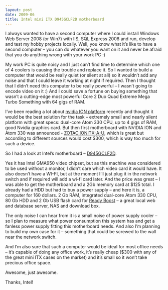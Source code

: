 ```yaml
---
layout: post
date: 2009-06
title: Intel mini ITX D945GCLF2D motherboard
---
```


I always wanted to have a second computer where I could install Windows Web Server 2008 (or Win7) with IIS, SQL Express 2008 and run, develop and test my hobby projects locally. Well, you know what it’s like to have a second computer – you can do whatever you want on it and never be afraid that you do anything wrong with your work PC :)

My work PC is quite noisy and I just can’t find time to determine which one of 4 coolers is causing the trouble and replace it. So I wanted to  build a computer that would be really quiet (or silent at all) so it wouldn’t add any noise and that I could leave it working at night if required. Then I thought that I didn’t need this computer to be really powerful – I wasn’t going to encode video on it :) And I could save a fortune on buying something that wasn’t a cutting-edge most powerful Core 2 Duo Quad Extreme Mega Turbo Something with 64 gigs of RAM.

I’ve been reading a lot about <a href="http://en.wikipedia.org/wiki/NVIDIA_ION">nvidia ION platform</a> recently and thought it would be the best solution for the task – extremely small and nearly silent platform with great specs: dual-core Atom 330 CPU, up to 4 gigs of RAM, good Nvidia graphics card. But then first motherboard with NVIDIA ION and Atom 330 was announced - <a href="http://www.zotacusa.com/zotac-ionitx-a-u-atom-n330-1-6ghz-dual-core-mini-itx-intel-motherboard.html">ZOTAC IONITX-A-U</a>, which is great but according to different sources would cost $300, which is way too much for such a device.

So I had a look at Intel’s motherboard – <a href="http://www.intel.com/products/desktop/motherboards/D945GCLF2-D945GCLF2D/D945GCLF2-D945GCLF2D-overview.htm">D945GCLF2D</a>.

Yes it has Intel GMA950 video chipset, but as this machine was considered to be used without a monitor, I didn’t care which video card it would have. It also doesn’t have a WI-FI, but at the moment I’ll just plug it in the network switch and if required will add a wi-fi card later. And the price was great – I was able to get the motherboard and a 2Gb memory card at $125 total. I already had a HDD but had to buy a power supply – and here it is, a computer for 160 dollars. 2 Gb RAM, integrated dual-core Atom 330 CPU, 80 Gb HDD
and 2 Gb USB flash card for <a href="http://www.microsoft.com/windows/windows-vista/features/readyboost.aspx">Ready Boost</a> – a great local web and database server, NAS and download box.

The only noise I can hear from it is a small noise of power supply cooler – so I plan to measure what power consumption this system has and get a fanless power supply fitting this motherboard needs. And also I’m planning to build my own case for it – something that could be screwed to the wall near the network switch.

And I’m also sure that such a computer would be ideal for most office needs – it’s capable of doing any office work, it’s really cheap ($300 with any of the great mini ITX cases on the market) and it’s small so it won’t take precious office space.

Awesome, just awesome.

Thanks, Intel!